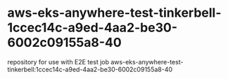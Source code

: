 # aws-eks-anywhere-test-tinkerbell-1ccec14c-a9ed-4aa2-be30-6002c09155a8-40
repository for use with E2E test job aws-eks-anywhere-test-tinkerbell:1ccec14c-a9ed-4aa2-be30-6002c09155a8-40
